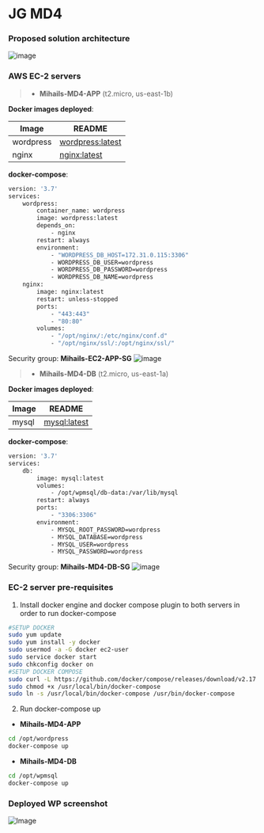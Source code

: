 # JG MD4
### Proposed solution architecture
![image](https://user-images.githubusercontent.com/3802544/228199339-39f1b025-abb5-4327-9f5c-93b29cc36a7a.png)
### AWS EC-2 servers
> - **Mihails-MD4-APP** (t2.micro, us-east-1b)

 **Docker images deployed**:
 
| Image | README |
| ------ | ------ |
| wordpress | [wordpress:latest](https://hub.docker.com/_/c14a56d6-07e4-464b-b71c-4b24dc7f1836?tab=tags) |
| nginx | [nginx:latest](https://hub.docker.com/_/nginx) |

**docker-compose**:

```sh
version: '3.7'
services:
    wordpress:
        container_name: wordpress
        image: wordpress:latest
        depends_on:
            - nginx
        restart: always
        environment:
            - "WORDPRESS_DB_HOST=172.31.0.115:3306"
            - WORDPRESS_DB_USER=wordpress
            - WORDPRESS_DB_PASSWORD=wordpress
            - WORDPRESS_DB_NAME=wordpress
    nginx:
        image: nginx:latest
        restart: unless-stopped
        ports:
            - "443:443"
            - "80:80"
        volumes:
            - "/opt/nginx/:/etc/nginx/conf.d"
            - "/opt/nginx/ssl/:/opt/nginx/ssl/"         
```     
Security group: **Mihails-EC2-APP-SG**
![image](https://user-images.githubusercontent.com/3802544/228032800-fe3449a7-e682-418a-b3a2-eadd6dfa3bf4.png)
    
> - **Mihails-MD4-DB** (t2.micro, us-east-1a)

**Docker images deployed**:

| Image | README |
| ------ | ------ |
| mysql | [mysql:latest](https://hub.docker.com/_/mysql) |

**docker-compose**:

```sh
version: '3.7'
services:
    db:
        image: mysql:latest
        volumes:
            - /opt/wpmsql/db-data:/var/lib/mysql
        restart: always
        ports:
            - "3306:3306"
        environment:
            - MYSQL_ROOT_PASSWORD=wordpress
            - MYSQL_DATABASE=wordpress
            - MYSQL_USER=wordpress
            - MYSQL_PASSWORD=wordpress

```
Security group: **Mihails-MD4-DB-SG**
![image](https://user-images.githubusercontent.com/3802544/228033350-c2a18825-137f-4d35-9fe1-9ad0b9ae8a5a.png)

 ### EC-2 server pre-requisites
1. Install docker engine and docker compose plugin to both servers in order to run docker-compose
 ```sh
 #SETUP DOCKER
sudo yum update
sudo yum install -y docker
sudo usermod -a -G docker ec2-user
sudo service docker start
sudo chkconfig docker on
#SETUP DOCKER COMPOSE
sudo curl -L https://github.com/docker/compose/releases/download/v2.17.1/docker-compose-`uname -s`-`uname -m` | sudo tee /usr/local/bin/docker-compose > /dev/null
sudo chmod +x /usr/local/bin/docker-compose
sudo ln -s /usr/local/bin/docker-compose /usr/bin/docker-compose
 ```
 2. Run docker-compose up
 
 - **Mihails-MD4-APP**
 ```sh
 cd /opt/wordpress
 docker-compose up
 ```
 - **Mihails-MD4-DB**
  ```sh
 cd /opt/wpmsql
 docker-compose up
 ```
### Deployed WP screenshot
![Image](https://user-images.githubusercontent.com/3802544/227957973-3c98bbbd-4fbd-4b2d-9fb0-0d0c6397146f.png)
